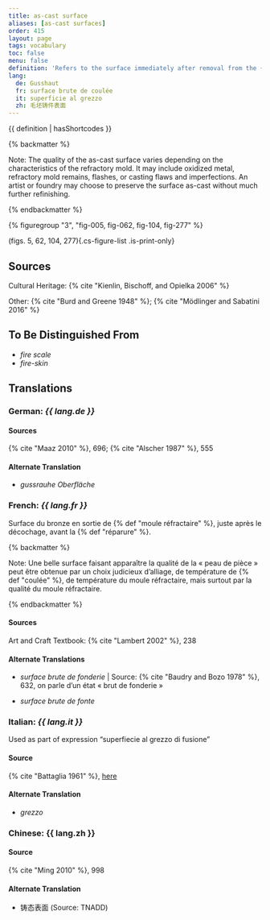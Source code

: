 ```yaml
---
title: as-cast surface
aliases: [as-cast surfaces]
order: 415
layout: page
tags: vocabulary
toc: false
menu: false
definition: 'Refers to the surface immediately after removal from the {% def "mold" %}, before {% def "fettling" %} and {% def "chasing" %}.'
lang:
  de: Gusshaut
  fr: surface brute de coulée
  it: superficie al grezzo
  zh: 毛坯铸件表面
---
```


{{ definition | hasShortcodes }}

{% backmatter %}

Note: The quality of the as-cast surface varies depending on the characteristics of the refractory mold. It may include oxidized metal, refractory mold remains, flashes, or casting flaws and imperfections. An artist or foundry may choose to preserve the surface as-cast without much further refinishing.

{% endbackmatter %}

{% figuregroup "3", "fig-005, fig-062, fig-104, fig-277" %}

(figs. 5, 62, 104, 277){.cs-figure-list .is-print-only}

## Sources

Cultural Heritage: {% cite "Kienlin, Bischoff, and Opielka 2006" %}

Other: {% cite "Burd and Greene 1948" %}; {% cite "Mödlinger and Sabatini 2016" %}

## To Be Distinguished From

- *fire scale*
- *fire-skin*

## Translations

<div class="accordion">

### **German**: *{{ lang.de }}*

#### Sources

{% cite "Maaz 2010" %}, 696; {% cite "Alscher 1987" %}, 555

#### Alternate Translation

- *gussrauhe Oberfläche*

### **French**: *{{ lang.fr }}*

Surface du bronze en sortie de {% def "moule réfractaire" %}, juste après le décochage, avant la {% def "réparure" %}.

{% backmatter %}

Note: Une belle surface faisant apparaître la qualité de la « peau de pièce » peut être obtenue par un choix judicieux d’alliage, de température de {% def "coulée" %}, de température du moule réfractaire, mais surtout par la qualité du moule réfractaire.

{% endbackmatter %}

#### Sources

Art and Craft Textbook: {% cite "Lambert 2002" %}, 238

#### Alternate Translations

- *surface brute de fonderie* | Source: {% cite "Baudry and Bozo 1978" %}, 632, on parle d’un état « brut de fonderie »

- *surface brute de fonte*

### **Italian**: *{{ lang.it }}*

Used as part of expression “superfiecie al grezzo di fusione”

#### Source

{% cite "Battaglia 1961" %}, [here](http://www.gdli.it/pdf_viewer/Scripts/pdf.js/web/viewer.asp?file=/PDF/GDLI07/GDLI_07_ocr_46.pdf&parola=grezzoni)

#### Alternate Translation

- *grezzo*

### **Chinese**: {{ lang.zh }}

#### Source

{% cite "Ming 2010" %}, 998

#### Alternate Translation

- 铸态表面 (Source: TNADD)

</div>
